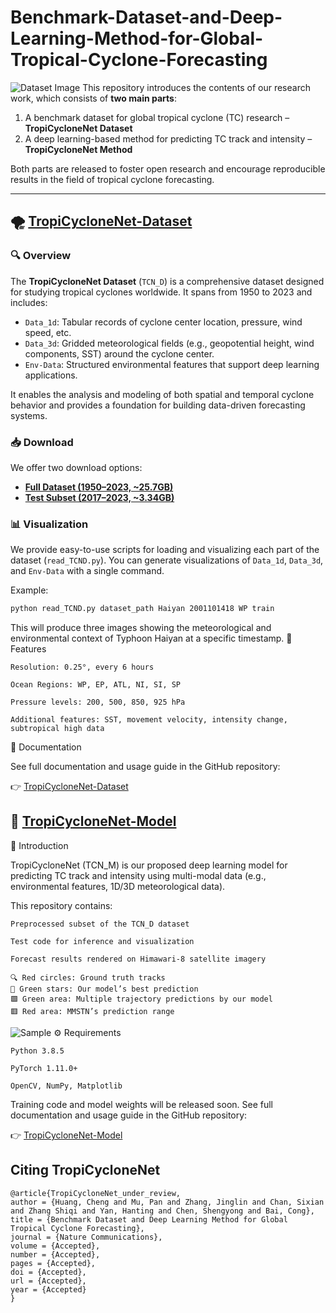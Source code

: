 # Benchmark-Dataset-and-Deep-Learning-Method-for-Global-Tropical-Cyclone-Forecasting
![Dataset Image](https://github.com/user-attachments/assets/792867ad-5ea4-49c8-beb9-267276de7aec)
This repository introduces the contents of our research work, which consists of **two main parts**:

1. A benchmark dataset for global tropical cyclone (TC) research – **TropiCycloneNet Dataset**
2. A deep learning-based method for predicting TC track and intensity – **TropiCycloneNet Method**

Both parts are released to foster open research and encourage reproducible results in the field of tropical cyclone forecasting.

---

## 🌪️ [TropiCycloneNet-Dataset](https://github.com/xiaochengfuhuo/TropiCycloneNet-Dataset)

### 🔍 Overview

The **TropiCycloneNet Dataset** (`TCN_D`) is a comprehensive dataset designed for studying tropical cyclones worldwide. It spans from 1950 to 2023 and includes:

- `Data_1d`: Tabular records of cyclone center location, pressure, wind speed, etc.
- `Data_3d`: Gridded meteorological fields (e.g., geopotential height, wind components, SST) around the cyclone center.
- `Env-Data`: Structured environmental features that support deep learning applications.

It enables the analysis and modeling of both spatial and temporal cyclone behavior and provides a foundation for building data-driven forecasting systems.

### 📥 Download

We offer two download options:

- **[Full Dataset (1950–2023, ~25.7GB)](https://drive.google.com/file/d/1BUAab0OYyiArbraQHu2oMoj_jF-nNUxT/view?usp=sharing)**
- **[Test Subset (2017–2023, ~3.34GB)](https://drive.google.com/file/d/1Xx2rzH6ztSGLTUR9EZkfDz5mQHsvhHsi/view?usp=sharing)**

### 📊 Visualization

We provide easy-to-use scripts for loading and visualizing each part of the dataset (`read_TCND.py`). You can generate visualizations of `Data_1d`, `Data_3d`, and `Env-Data` with a single command.

Example:

```bash
python read_TCND.py dataset_path Haiyan 2001101418 WP train
```
This will produce three images showing the meteorological and environmental context of Typhoon Haiyan at a specific timestamp.
📎 Features

    Resolution: 0.25°, every 6 hours

    Ocean Regions: WP, EP, ATL, NI, SI, SP

    Pressure levels: 200, 500, 850, 925 hPa

    Additional features: SST, movement velocity, intensity change, subtropical high data

📘 Documentation

See full documentation and usage guide in the GitHub repository:

👉 [TropiCycloneNet-Dataset](https://github.com/xiaochengfuhuo/TropiCycloneNet-Dataset)

## 🧠 [TropiCycloneNet-Model](https://github.com/xiaochengfuhuo/TropiCycloneNet)


🔧 Introduction

TropiCycloneNet (TCN_M) is our proposed deep learning model for predicting TC track and intensity using multi-modal data (e.g., environmental features, 1D/3D meteorological data).

This repository contains:

    Preprocessed subset of the TCN_D dataset

    Test code for inference and visualization

    Forecast results rendered on Himawari-8 satellite imagery

    🔍 Red circles: Ground truth tracks
    🌟 Green stars: Our model’s best prediction
    🟩 Green area: Multiple trajectory predictions by our model
    🟥 Red area: MMSTN’s prediction range

![Sample](https://github.com/xiaochengfuhuo/TropiCycloneNet/blob/main/LINGLING.gif)
⚙️ Requirements

    Python 3.8.5

    PyTorch 1.11.0+

    OpenCV, NumPy, Matplotlib

Training code and model weights will be released soon.
See full documentation and usage guide in the GitHub repository:

👉 [TropiCycloneNet-Model](https://github.com/xiaochengfuhuo/TropiCycloneNet)


## Citing TropiCycloneNet

```
@article{TropiCycloneNet_under_review,
author = {Huang, Cheng and Mu, Pan and Zhang, Jinglin and Chan, Sixian and Zhang Shiqi and Yan, Hanting and Chen, Shengyong and Bai, Cong},
title = {Benchmark Dataset and Deep Learning Method for Global Tropical Cyclone Forecasting},
journal = {Nature Communications},
volume = {Accepted},
number = {Accepted},
pages = {Accepted},
doi = {Accepted},
url = {Accepted},
year = {Accepted}
}
```
